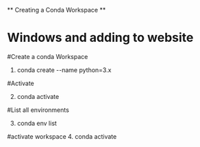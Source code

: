 ** Creating a Conda Workspace **

# Windows and adding to website

#Create a conda Workspace
1. conda create --name <wrkspacename> python=3.x

#Activate

2. conda activate

#List all environments

3. conda env list

#activate workspace
4. conda activate <wrkspacename>